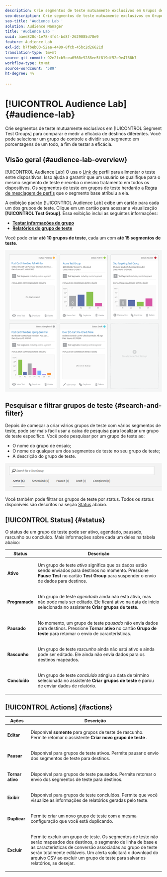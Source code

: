 ```yaml
---
description: Crie segmentos de teste mutuamente exclusivos em Grupos de teste de segmento para comparar e medir a eficácia de destinos diferentes. Você pode selecionar um grupo de controle e dividir seu segmento em porcentagens de um todo, a fim de testar a eficácia.
seo-description: Crie segmentos de teste mutuamente exclusivos em Grupos de teste de segmento para comparar e medir a eficácia de destinos diferentes. Você pode selecionar um grupo de controle e dividir seu segmento em porcentagens de um todo, a fim de testar a eficácia.
seo-title: 'Audience Lab '
solution: Audience Manager
title: 'Audience Lab '
uuid: aaee820c-1e78-4fd4-bd8f-2629085d78e9
feature: Audience Lab
exl-id: b7fbeb03-52aa-4489-8fcb-45bc2d26621d
translation-type: tm+mt
source-git-commit: 92e2fcb5cea6560e9288ee5f819df52e9e4768b7
workflow-type: tm+mt
source-wordcount: '589'
ht-degree: 4%

---
```


# [!UICONTROL Audience Lab] {#audience-lab}

Crie segmentos de teste mutuamente exclusivos em [!UICONTROL Segment Test Groups] para comparar e medir a eficácia de destinos diferentes. Você pode selecionar um grupo de controle e dividir seu segmento em porcentagens de um todo, a fim de testar a eficácia.

## Visão geral {#audience-lab-overview}

[!UICONTROL Audience Lab] O usa o  [Link de ](../../features/profile-merge-rules/merge-rules-overview.md) perfil para alimentar o teste entre dispositivos. Isso ajuda a garantir que um usuário se qualifique para o mesmo segmento de teste e receba o mesmo tratamento em todos os dispositivos. Os segmentos de teste em grupos de teste herdarão a [Regra de mesclagem de perfis](../../features/profile-merge-rules/merge-rules-dashboard.md) que o segmento base atribuiu a ela.

A exibição padrão [!UICONTROL Audience Lab] exibe um cartão para cada um dos grupos de teste. Clique em um cartão para acessar a visualização **[!UICONTROL Test Group]**. Essa exibição inclui as seguintes informações:

* **[Testar informações do grupo](../../features/audience-lab/audience-lab-information-view.md)**
* **[Relatórios do grupo de teste](../../features/audience-lab/audience-lab-reporting-view.md)**

Você pode criar **até 10 grupos de teste**, cada um com **até 15 segmentos de teste**.

![](assets/test-groups-view.PNG)

## Pesquisar e filtrar grupos de teste {#search-and-filter}

Depois de começar a criar vários grupos de teste com vários segmentos de teste, pode ser mais fácil usar a caixa de pesquisa para localizar um grupo de teste específico. Você pode pesquisar por um grupo de teste ao:

* O nome do grupo de ensaio;
* O nome de qualquer um dos segmentos de teste no seu grupo de teste;
* A descrição do grupo de teste.

![](assets/search_and_filter_audience_lab.png)

Você também pode filtrar os grupos de teste por status. Todos os status disponíveis são descritos na seção [Status](../../features/audience-lab/audience-lab.md#status) abaixo.

## [!UICONTROL Status] {#status}

O status de um grupo de teste pode ser ativo, agendado, pausado, rascunho ou concluído. Mais informações sobre cada um deles na tabela abaixo:

<table id="table_7A0388BA02E045AC971C06A22DAC2C63"> 
 <thead> 
  <tr> 
   <th colname="col1" class="entry"> Status </th> 
   <th colname="col2" class="entry"> Descrição </th> 
  </tr> 
 </thead>
 <tbody> 
  <tr> 
   <td colname="col1"> <p> <b><span class="uicontrol"> Ativo </span></b> </p> </td> 
   <td colname="col2"> <p>Um grupo de teste <i>ativo</i> significa que os dados estão sendo enviados para destinos no momento. Pressione <b><span class="uicontrol"> Pause Test </span></b> no cartão <b><span class="uicontrol"> Test Group </span></b> para suspender o envio de dados para destinos. </p> </td> 
  </tr> 
  <tr> 
   <td colname="col1"> <p> <b><span class="uicontrol"> Programado </span></b> </p> </td> 
   <td colname="col2"> <p>Um grupo de teste <i>agendado</i> ainda não está ativo, mas não pode mais ser editado. Ele ficará ativo na data de início selecionada no assistente <b>Criar grupos de teste</b>. </p> </td> 
  </tr> 
  <tr> 
   <td colname="col1"> <p> <b><span class="uicontrol"> Pausado </span></b> </p> </td> 
   <td colname="col2"> <p>No momento, um grupo de teste <i>pausado</i> não envia dados para destinos. Pressione <b><span class="uicontrol"> Tornar ativo </span></b> no cartão <b><span class="uicontrol"> Grupo de teste </span></b> para retomar o envio de características. </p> </td> 
  </tr> 
  <tr> 
   <td colname="col1"> <p> <b><span class="uicontrol"> Rascunho </span></b> </p> </td> 
   <td colname="col2"> <p>Um grupo de teste <i>rascunho</i> ainda não está ativo e ainda pode ser editado. Ele ainda não envia dados para os destinos mapeados. </p> </td> 
  </tr> 
  <tr> 
   <td colname="col1"> <p> <b><span class="uicontrol"> Concluído </span></b> </p> </td> 
   <td colname="col2"> <p>Um grupo de teste <i>concluído</i> atingiu a data de término selecionada no assistente <b><span class="uicontrol"> Criar grupos de teste </span></b> e parou de enviar dados de relatório. </p> </td>
  </tr>
 </tbody>
</table>

## [!UICONTROL Actions] {#actions}

<table id="table_481A411E2D2F4FE891595D00E775CF60"> 
 <thead> 
  <tr> 
   <th colname="col1" class="entry"> Ações </th> 
   <th colname="col2" class="entry"> Descrição </th>
  </tr>
 </thead>
 <tbody> 
  <tr> 
   <td colname="col1"> <p> <b><span class="uicontrol"> Editar </span></b> </p> </td>
   <td colname="col2"> <p>Disponível <b>somente</b> para grupos de teste de rascunho. Permite retomar o assistente <b><span class="uicontrol"> Criar novo grupo de teste </span></b>. </p> </td>
  </tr>
  <tr> 
   <td colname="col1"> <p> <b><span class="uicontrol"> Pausar </span></b> </p> </td>
   <td colname="col2"> <p>Disponível para grupos de teste ativos. Permite pausar o envio dos segmentos de teste para destinos. </p> </td>
  </tr>
  <tr> 
   <td colname="col1"> <p> <b><span class="uicontrol"> Tornar ativo  </span></b> </p> </td>
   <td colname="col2"> <p>Disponível para grupos de teste pausados. Permite retomar o envio dos segmentos de teste para destinos. </p> </td>
  </tr>
  <tr> 
   <td colname="col1"> <p> <b><span class="uicontrol"> Exibir </span></b> </p> </td>
   <td colname="col2"> <p>Disponível para grupos de teste concluídos. Permite que você visualize as informações de relatórios geradas pelo teste. </p> </td>
  </tr>
  <tr> 
   <td colname="col1"> <p> <b><span class="uicontrol"> Duplicar </span></b> </p> </td>
   <td colname="col2"> <p>Permite criar um novo grupo de teste com a mesma configuração que você está duplicando. </p> </td>
  </tr>
  <tr> 
   <td colname="col1"> <p> <b><span class="uicontrol"> Excluir </span></b> </p> </td>
   <td colname="col2"> <p>Permite excluir um grupo de teste. Os segmentos de teste não serão mapeados dos destinos, o segmento de linha de base e as características de conversão associadas ao grupo de teste serão totalmente editáveis. Um alerta solicitará o download do arquivo CSV ao excluir um grupo de teste para salvar os relatórios, se desejar. </p> </td>
  </tr>
 </tbody>
</table>

